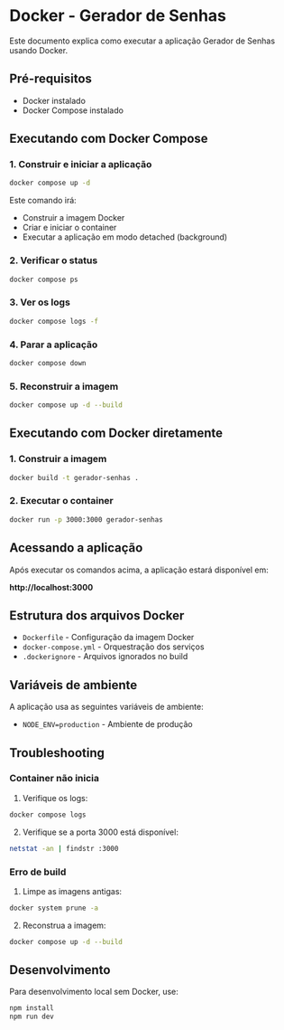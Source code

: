 # Docker - Gerador de Senhas

Este documento explica como executar a aplicação Gerador de Senhas usando Docker.

## Pré-requisitos

- Docker instalado
- Docker Compose instalado

## Executando com Docker Compose

### 1. Construir e iniciar a aplicação

```bash
docker compose up -d
```

Este comando irá:
- Construir a imagem Docker
- Criar e iniciar o container
- Executar a aplicação em modo detached (background)

### 2. Verificar o status

```bash
docker compose ps
```

### 3. Ver os logs

```bash
docker compose logs -f
```

### 4. Parar a aplicação

```bash
docker compose down
```

### 5. Reconstruir a imagem

```bash
docker compose up -d --build
```

## Executando com Docker diretamente

### 1. Construir a imagem

```bash
docker build -t gerador-senhas .
```

### 2. Executar o container

```bash
docker run -p 3000:3000 gerador-senhas
```

## Acessando a aplicação

Após executar os comandos acima, a aplicação estará disponível em:

**http://localhost:3000**

## Estrutura dos arquivos Docker

- `Dockerfile` - Configuração da imagem Docker
- `docker-compose.yml` - Orquestração dos serviços
- `.dockerignore` - Arquivos ignorados no build

## Variáveis de ambiente

A aplicação usa as seguintes variáveis de ambiente:

- `NODE_ENV=production` - Ambiente de produção

## Troubleshooting

### Container não inicia

1. Verifique os logs:
```bash
docker compose logs
```

2. Verifique se a porta 3000 está disponível:
```bash
netstat -an | findstr :3000
```

### Erro de build

1. Limpe as imagens antigas:
```bash
docker system prune -a
```

2. Reconstrua a imagem:
```bash
docker compose up -d --build
```

## Desenvolvimento

Para desenvolvimento local sem Docker, use:

```bash
npm install
npm run dev
``` 